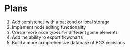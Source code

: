 # Plans

1. Add persistence with a backend or local storage
2. Implement node editing functionality
3. Create more node types for different game elements
4. Add the ability to export flowcharts
5. Build a more comprehensive database of BG3 decisions
